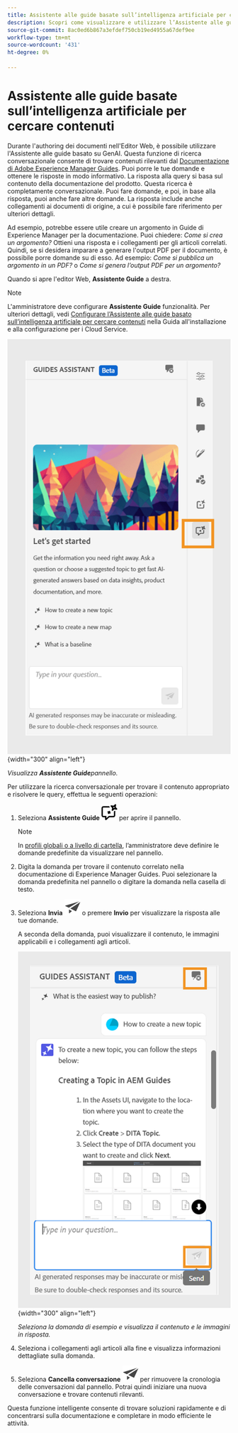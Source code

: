 ```yaml
---
title: Assistente alle guide basate sull’intelligenza artificiale per cercare contenuti
description: Scopri come visualizzare e utilizzare l’Assistente alle guide basate sull’intelligenza artificiale nell’editor web.
source-git-commit: 8ac0ed6b867a3efdef750cb19ed4955a67def9ee
workflow-type: tm+mt
source-wordcount: '431'
ht-degree: 0%

---
```



# Assistente alle guide basate sull’intelligenza artificiale per cercare contenuti



Durante l&#39;authoring dei documenti nell&#39;Editor Web, è possibile utilizzare l&#39;Assistente alle guide basato su GenAI. Questa funzione di ricerca conversazionale consente di trovare contenuti rilevanti dal [Documentazione di Adobe Experience Manager Guides](https://experienceleague.adobe.com/en/docs/experience-manager-guides/using/overview).
Puoi porre le tue domande e ottenere le risposte in modo informativo. La risposta alla query si basa sul contenuto della documentazione del prodotto. Questa ricerca è completamente conversazionale. Puoi fare domande, e poi, in base alla risposta, puoi anche fare altre domande. La risposta include anche collegamenti ai documenti di origine, a cui è possibile fare riferimento per ulteriori dettagli.

Ad esempio, potrebbe essere utile creare un argomento in Guide di Experience Manager per la documentazione. Puoi chiedere: *Come si crea un argomento?* Ottieni una risposta e i collegamenti per gli articoli correlati. Quindi, se si desidera imparare a generare l&#39;output PDF per il documento, è possibile porre domande su di esso. Ad esempio: *Come si pubblica un argomento in un PDF?* o *Come si genera l’output PDF per un argomento?*



Quando si apre l&#39;editor Web, **Assistente Guide** a destra.



>[!NOTE]
>
> L&#39;amministratore deve configurare **Assistente Guide** funzionalità. Per ulteriori dettagli, vedi [Configurare l’Assistente alle guide basato sull’intelligenza artificiale per cercare contenuti](../cs-install-guide/conf-guides-assistant.md) nella Guida all&#39;installazione e alla configurazione per i Cloud Service.

![Pannello Assistente guide](images/guides-assistant-panel.png){width="300" align="left"}

*Visualizza **Assistente Guide**pannello.*

Per utilizzare la ricerca conversazionale per trovare il contenuto appropriato e risolvere le query, effettua le seguenti operazioni:

1. Seleziona **Assistente Guide** ![Icona dell’assistente delle guide](images/guides-assistant-icon.svg) per aprire il pannello.



   >[!NOTE]
   >
   > In [profili globali o a livello di cartella](../cs-install-guide/conf-folder-level.md#conf-ai-guides-assistant), l’amministratore deve definire le domande predefinite da visualizzare nel pannello.

1. Digita la domanda per trovare il contenuto correlato nella documentazione di Experience Manager Guides. Puoi selezionare la domanda predefinita nel pannello o digitare la domanda nella casella di testo.

1. Seleziona **Invia**  ![Icona Invia](images/send-icon.svg)  o premere **Invio**  per visualizzare la risposta alle tue domande.

   A seconda della domanda, puoi visualizzare il contenuto, le immagini applicabili e i collegamenti agli articoli.

   ![Risposta del pannello di assistenza Guide](images/guides-assistant-panel-response.png){width="300" align="left"}


   *Seleziona la domanda di esempio e visualizza il contenuto e le immagini in risposta.*





1. Seleziona i collegamenti agli articoli alla fine e visualizza informazioni dettagliate sulla domanda.


1. Seleziona **Cancella conversazione** ![cancella conversazione](images/clear-conversation-icon.svg) per rimuovere la cronologia delle conversazioni dal pannello. Potrai quindi iniziare una nuova conversazione e trovare contenuti rilevanti.

Questa funzione intelligente consente di trovare soluzioni rapidamente e di concentrarsi sulla documentazione e completare in modo efficiente le attività.